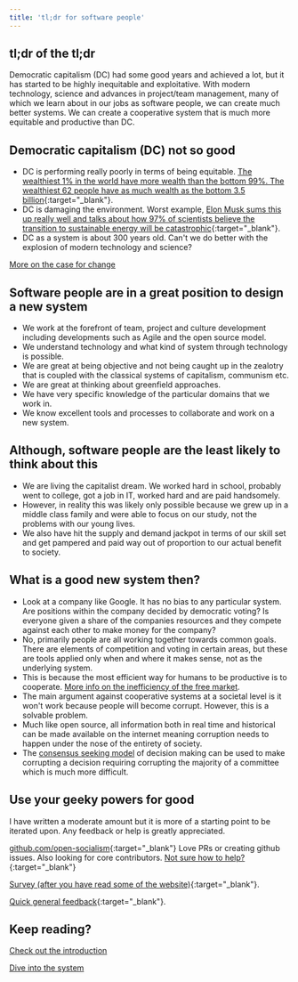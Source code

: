 ```yaml
---
title: 'tl;dr for software people'
---
```


## tl;dr of the tl;dr

Democratic capitalism (DC) had some good years and achieved a lot, but it has started to be highly inequitable and exploitative. With modern technology, science and advances in project/team management, many of which we learn about in our jobs as software people, we can create much better systems. We can create a cooperative system that is much more equitable and productive than DC.

## Democratic capitalism (DC) not so good

* DC is performing really poorly in terms of being equitable. [The wealthiest 1% in the world have more wealth than the bottom 99%. The wealthiest 62 people have as much wealth as the bottom 3.5 billion](http://policy-practice.oxfam.org.uk/publications/an-economy-for-the-1-how-privilege-and-power-in-the-economy-drive-extreme-inequ-592643){:target="_blank"}.
* DC is damaging the environment. Worst example, [Elon Musk sums this up really well and talks about how 97% of scientists believe the transition to sustainable energy will be catastrophic](https://www.youtube.com/watch?v=xKCuDxpccYM){:target="_blank"}.
* DC as a system is about 300 years old. Can't we do better with the explosion of modern technology and science?

[More on the case for change](https://opensocialism.com/why-create-a-new-system)

## Software people are in a great position to design a new system

* We work at the forefront of team, project and culture development including developments such as Agile and the open source model.
* We understand technology and what kind of system through technology is possible.
* We are great at being objective and not being caught up in the zealotry that is coupled with the classical systems of capitalism, communism etc.
* We are great at thinking about greenfield approaches.
* We have very specific knowledge of the particular domains that we work in.
* We know excellent tools and processes to collaborate and work on a new system.

## Although, software people are the least likely to think about this

* We are living the capitalist dream. We worked hard in school, probably went to college, got a job in IT, worked hard and are paid handsomely.
* However, in reality this was likely only possible because we grew up in a middle class family and were able to focus on our study, not the problems with our young lives.
* We also have hit the supply and demand jackpot in terms of our skill set and get pampered and paid way out of proportion to our actual benefit to society.

## What is a good new system then?

* Look at a company like Google. It has no bias to any particular system. Are positions within the company decided by democratic voting? Is everyone given a share of the companies resources and they compete against each other to make money for the company?
* No, primarily people are all working together towards common goals. There are elements of competition and voting in certain areas, but these are tools applied only when and where it makes sense, not as the underlying system.
* This is because the most efficient way for humans to be productive is to cooperate. [More info on the inefficiency of the free market](https://opensocialism.com/open-socialism/arguments/the-free-market-is-inefficient).
* The main argument against cooperative systems at a societal level is it won't work because people will become corrupt. However, this is a solvable problem.
* Much like open source, all information both in real time and historical can be made available on the internet meaning corruption needs to happen under the nose of the entirety of society.
* The [consensus seeking model](https://en.wikipedia.org/wiki/Consensus-seeking_decision-making) of decision making can be used to make corrupting a decision requiring corrupting the majority of a committee which is much more difficult.

## Use your geeky powers for good

I have written a moderate amount but it is more of a starting point to be iterated upon. Any feedback or help is greatly appreciated.

[github.com/open-socialism](https://github.com/open-socialism/open-socialism.github.io){:target="_blank"} Love PRs or creating github issues. Also looking for core contributors. [Not sure how to help?](https://github.com/open-socialism/open-socialism.github.io/issues/1){:target="_blank"}

[Survey (after you have read some of the website)](https://docs.google.com/forms/d/e/1FAIpQLSfE_MH5VYb82YSmVgENdMArXByNpOG4tb0i8J0t4ccjMtawgg/viewform){:target="_blank"}.

[Quick general feedback](https://docs.google.com/forms/d/e/1FAIpQLSdDNpb3Qp3Jh1dGck9KuIpoAm1mk1ypAdvFOW_Z6I_T9VgE2g/viewform){:target="_blank"}.

## Keep reading?

[Check out the introduction](/introduction)

[Dive into the system](/open-socialism)
